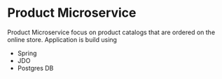 # Product Microservice

Product Microservice focus on product catalogs that are ordered on the online store. Application is build using

- Spring
- JDO 
- Postgres DB
